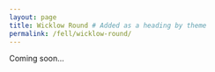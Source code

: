 ```yaml
---
layout: page
title: Wicklow Round # Added as a heading by theme
permalink: /fell/wicklow-round/
---
```


Coming soon...
